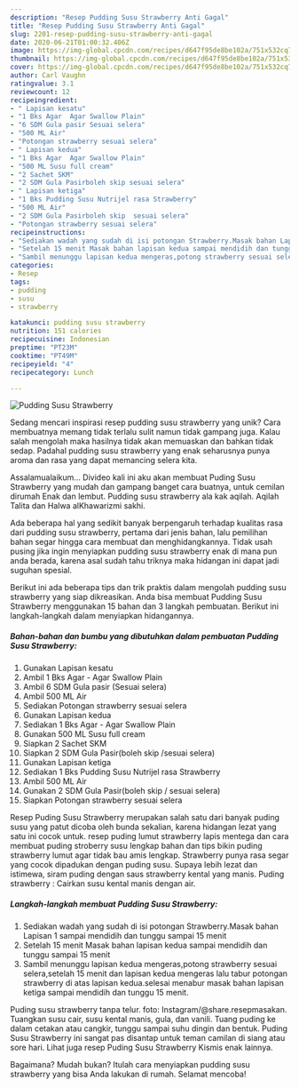 ```yaml
---
description: "Resep Pudding Susu Strawberry Anti Gagal"
title: "Resep Pudding Susu Strawberry Anti Gagal"
slug: 2201-resep-pudding-susu-strawberry-anti-gagal
date: 2020-06-21T01:00:32.406Z
image: https://img-global.cpcdn.com/recipes/d647f95de8be102a/751x532cq70/pudding-susu-strawberry-foto-resep-utama.jpg
thumbnail: https://img-global.cpcdn.com/recipes/d647f95de8be102a/751x532cq70/pudding-susu-strawberry-foto-resep-utama.jpg
cover: https://img-global.cpcdn.com/recipes/d647f95de8be102a/751x532cq70/pudding-susu-strawberry-foto-resep-utama.jpg
author: Carl Vaughn
ratingvalue: 3.1
reviewcount: 12
recipeingredient:
- " Lapisan kesatu"
- "1 Bks Agar  Agar Swallow Plain"
- "6 SDM Gula pasir Sesuai selera"
- "500 ML Air"
- "Potongan strawberry sesuai selera"
- " Lapisan kedua"
- "1 Bks Agar  Agar Swallow Plain"
- "500 ML Susu full cream"
- "2 Sachet SKM"
- "2 SDM Gula Pasirboleh skip sesuai selera"
- " Lapisan ketiga"
- "1 Bks Pudding Susu Nutrijel rasa Strawberry"
- "500 ML Air"
- "2 SDM Gula Pasirboleh skip  sesuai selera"
- "Potongan strawberry sesuai selera"
recipeinstructions:
- "Sediakan wadah yang sudah di isi potongan Strawberry.Masak bahan Lapisan 1 sampai mendidih dan tunggu sampai 15 menit"
- "Setelah 15 menit Masak bahan lapisan kedua sampai mendidih dan tunggu sampai 15 menit"
- "Sambil menunggu lapisan kedua mengeras,potong strawberry sesuai selera,setelah 15 menit dan lapisan kedua mengeras lalu tabur potongan strawberry di atas lapisan kedua.selesai menabur masak bahan lapisan ketiga sampai mendidih dan tunggu 15 menit."
categories:
- Resep
tags:
- pudding
- susu
- strawberry

katakunci: pudding susu strawberry 
nutrition: 151 calories
recipecuisine: Indonesian
preptime: "PT23M"
cooktime: "PT49M"
recipeyield: "4"
recipecategory: Lunch

---
```



![Pudding Susu Strawberry](https://img-global.cpcdn.com/recipes/d647f95de8be102a/751x532cq70/pudding-susu-strawberry-foto-resep-utama.jpg)

Sedang mencari inspirasi resep pudding susu strawberry yang unik? Cara membuatnya memang tidak terlalu sulit namun tidak gampang juga. Kalau salah mengolah maka hasilnya tidak akan memuaskan dan bahkan tidak sedap. Padahal pudding susu strawberry yang enak seharusnya punya aroma dan rasa yang dapat memancing selera kita.

Assalamualaikum… Divideo kali ini aku akan membuat Puding Susu Strawberry yang mudah dan gampang banget cara buatnya, untuk cemilan dirumah Enak dan lembut. Pudding susu strawberry ala kak aqilah. Aqilah Talita dan Halwa alKhawarizmi sakhi.

Ada beberapa hal yang sedikit banyak berpengaruh terhadap kualitas rasa dari pudding susu strawberry, pertama dari jenis bahan, lalu pemilihan bahan segar hingga cara membuat dan menghidangkannya. Tidak usah pusing jika ingin menyiapkan pudding susu strawberry enak di mana pun anda berada, karena asal sudah tahu triknya maka hidangan ini dapat jadi suguhan spesial.


Berikut ini ada beberapa tips dan trik praktis dalam mengolah pudding susu strawberry yang siap dikreasikan. Anda bisa membuat Pudding Susu Strawberry menggunakan 15 bahan dan 3 langkah pembuatan. Berikut ini langkah-langkah dalam menyiapkan hidangannya.

<!--inarticleads1-->

##### Bahan-bahan dan bumbu yang dibutuhkan dalam pembuatan Pudding Susu Strawberry:

1. Gunakan  Lapisan kesatu
1. Ambil 1 Bks Agar - Agar Swallow Plain
1. Ambil 6 SDM Gula pasir (Sesuai selera)
1. Ambil 500 ML Air
1. Sediakan Potongan strawberry sesuai selera
1. Gunakan  Lapisan kedua
1. Sediakan 1 Bks Agar - Agar Swallow Plain
1. Gunakan 500 ML Susu full cream
1. Siapkan 2 Sachet SKM
1. Siapkan 2 SDM Gula Pasir(boleh skip /sesuai selera)
1. Gunakan  Lapisan ketiga
1. Sediakan 1 Bks Pudding Susu Nutrijel rasa Strawberry
1. Ambil 500 ML Air
1. Gunakan 2 SDM Gula Pasir(boleh skip / sesuai selera)
1. Siapkan Potongan strawberry sesuai selera


Resep Puding Susu Strawberry merupakan salah satu dari banyak puding susu yang patut dicoba oleh bunda sekalian, karena hidangan lezat yang satu ini cocok untuk. resep puding lumut strawberry lapis mentega dan cara membuat puding stroberry susu lengkap bahan dan tips bikin puding strawberry lumut agar tidak bau amis lengkap. Strawberry punya rasa segar yang cocok dipadukan dengan puding susu. Supaya lebih lezat dan istimewa, siram puding dengan saus strawberry kental yang manis. Puding strawberry : Cairkan susu kental manis dengan air. 

<!--inarticleads2-->

##### Langkah-langkah membuat Pudding Susu Strawberry:

1. Sediakan wadah yang sudah di isi potongan Strawberry.Masak bahan Lapisan 1 sampai mendidih dan tunggu sampai 15 menit
1. Setelah 15 menit Masak bahan lapisan kedua sampai mendidih dan tunggu sampai 15 menit
1. Sambil menunggu lapisan kedua mengeras,potong strawberry sesuai selera,setelah 15 menit dan lapisan kedua mengeras lalu tabur potongan strawberry di atas lapisan kedua.selesai menabur masak bahan lapisan ketiga sampai mendidih dan tunggu 15 menit.


Puding susu strawberry tanpa telur. foto: Instagram/@share.resepmasakan. Tuangkan susu cair, susu kental manis, gula, dan vanili. Tuang puding ke dalam cetakan atau cangkir, tunggu sampai suhu dingin dan bentuk. Puding Susu Strawberry ini sangat pas disantap untuk teman camilan di siang atau sore hari. Lihat juga resep Puding Susu Strawberry Kismis enak lainnya. 

Bagaimana? Mudah bukan? Itulah cara menyiapkan pudding susu strawberry yang bisa Anda lakukan di rumah. Selamat mencoba!
